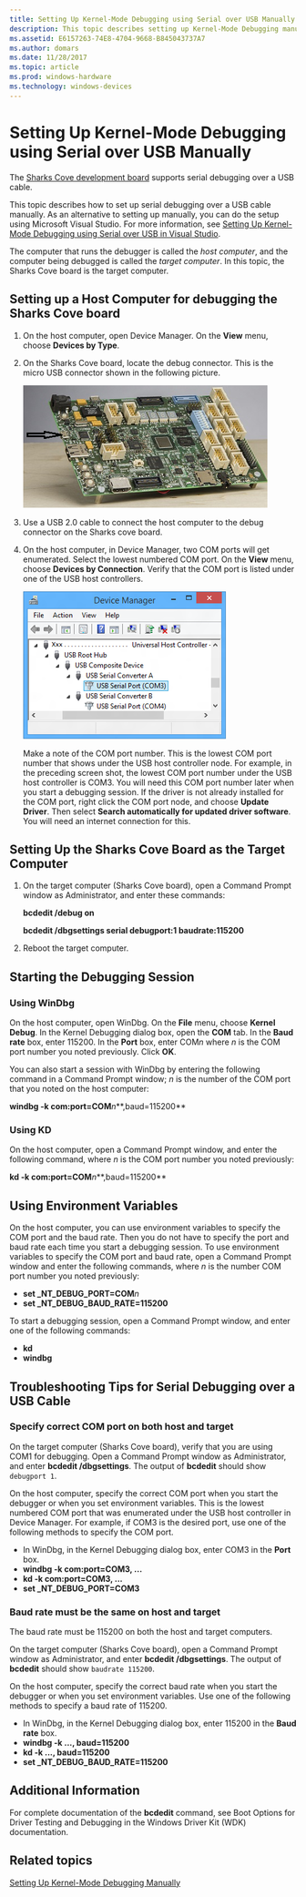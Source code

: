```yaml
---
title: Setting Up Kernel-Mode Debugging using Serial over USB Manually for a Sharks cove development board
description: This topic describes setting up Kernel-Mode Debugging manually for a Sharks cove development board.
ms.assetid: E6157263-74E8-4704-9668-B845043737A7
ms.author: domars
ms.date: 11/28/2017
ms.topic: article
ms.prod: windows-hardware
ms.technology: windows-devices
---
```


# <span id="debugger.setting_up_kernel-mode_debugging_using_serial_over_usb_manually_"></span>Setting Up Kernel-Mode Debugging using Serial over USB Manually


The [Sharks Cove development board](http://go.microsoft.com/fwlink/p?linkid=403168) supports serial debugging over a USB cable.

This topic describes how to set up serial debugging over a USB cable manually. As an alternative to setting up manually, you can do the setup using Microsoft Visual Studio. For more information, see [Setting Up Kernel-Mode Debugging using Serial over USB in Visual Studio](setting-up-kernel-mode-debugging-using-serial-over-usb-in-visual-studio.md).

The computer that runs the debugger is called the *host computer*, and the computer being debugged is called the *target computer*. In this topic, the Sharks Cove board is the target computer.

## <span id="Setting_up_a_Host_Computer_for_debugging_the_Sharks_Cove_board"></span><span id="setting_up_a_host_computer_for_debugging_the_sharks_cove_board"></span><span id="SETTING_UP_A_HOST_COMPUTER_FOR_DEBUGGING_THE_SHARKS_COVE_BOARD"></span>Setting up a Host Computer for debugging the Sharks Cove board


1.  On the host computer, open Device Manager. On the **View** menu, choose **Devices by Type**.

2.  On the Sharks Cove board, locate the debug connector. This is the micro USB connector shown in the following picture.

    ![picture that shows debug connector on sharks cove board](images/sharkscovedebugconnector.png)

3.  Use a USB 2.0 cable to connect the host computer to the debug connector on the Sharks cove board.

4.  On the host computer, in Device Manager, two COM ports will get enumerated. Select the lowest numbered COM port. On the **View** menu, choose **Devices by Connection**. Verify that the COM port is listed under one of the USB host controllers.

    ![screen show that shows com ports in device manager](images/serialoverusb01.png)

    Make a note of the COM port number. This is the lowest COM port number that shows under the USB host controller node. For example, in the preceding screen shot, the lowest COM port number under the USB host controller is COM3. You will need this COM port number later when you start a debugging session. If the driver is not already installed for the COM port, right click the COM port node, and choose **Update Driver**. Then select **Search automatically for updated driver software**. You will need an internet connection for this.

## <span id="Setting_Up_the_Sharks_Cove_Board_as_the_Target_Computer"></span><span id="setting_up_the_sharks_cove_board_as_the_target_computer"></span><span id="SETTING_UP_THE_SHARKS_COVE_BOARD_AS_THE_TARGET_COMPUTER"></span>Setting Up the Sharks Cove Board as the Target Computer


1.  On the target computer (Sharks Cove board), open a Command Prompt window as Administrator, and enter these commands:

    **bcdedit /debug on**

    **bcdedit /dbgsettings serial debugport:1 baudrate:115200**

2.  Reboot the target computer.

## <span id="Starting_the_Debugging_Session"></span><span id="starting_the_debugging_session"></span><span id="STARTING_THE_DEBUGGING_SESSION"></span>Starting the Debugging Session


### <span id="Using_WinDbg"></span><span id="using_windbg"></span><span id="USING_WINDBG"></span>Using WinDbg

On the host computer, open WinDbg. On the **File** menu, choose **Kernel Debug**. In the Kernel Debugging dialog box, open the **COM** tab. In the **Baud rate** box, enter 115200. In the **Port** box, enter COM*n* where *n* is the COM port number you noted previously. Click **OK**.

You can also start a session with WinDbg by entering the following command in a Command Prompt window; *n* is the number of the COM port that you noted on the host computer:

**windbg -k com:port=COM***n***,baud=115200**

### <span id="Using_KD"></span><span id="using_kd"></span><span id="USING_KD"></span>Using KD

On the host computer, open a Command Prompt window, and enter the following command, where *n* is the COM port number you noted previously:

**kd -k com:port=COM***n***,baud=115200**

## <span id="Using_Environment_Variables"></span><span id="using_environment_variables"></span><span id="USING_ENVIRONMENT_VARIABLES"></span>Using Environment Variables


On the host computer, you can use environment variables to specify the COM port and the baud rate. Then you do not have to specify the port and baud rate each time you start a debugging session. To use environment variables to specify the COM port and baud rate, open a Command Prompt window and enter the following commands, where *n* is the number COM port number you noted previously:

-   **set \_NT\_DEBUG\_PORT=COM***n*
-   **set \_NT\_DEBUG\_BAUD\_RATE=115200**

To start a debugging session, open a Command Prompt window, and enter one of the following commands:

-   **kd**
-   **windbg**

## <span id="Troubleshooting_Tips_for_Serial_Debugging_over_a_USB_Cable"></span><span id="troubleshooting_tips_for_serial_debugging_over_a_usb_cable"></span><span id="TROUBLESHOOTING_TIPS_FOR_SERIAL_DEBUGGING_OVER_A_USB_CABLE"></span>Troubleshooting Tips for Serial Debugging over a USB Cable


### <span id="Specify_correct_COM_port_on_both_host_and_target"></span><span id="specify_correct_com_port_on_both_host_and_target"></span><span id="SPECIFY_CORRECT_COM_PORT_ON_BOTH_HOST_AND_TARGET"></span>Specify correct COM port on both host and target

On the target computer (Sharks Cove board), verify that you are using COM1 for debugging. Open a Command Prompt window as Administrator, and enter **bcdedit /dbgsettings**. The output of **bcdedit** should show `debugport 1`.

On the host computer, specify the correct COM port when you start the debugger or when you set environment variables. This is the lowest numbered COM port that was enumerated under the USB host controller in Device Manager. For example, if COM3 is the desired port, use one of the following methods to specify the COM port.

-   In WinDbg, in the Kernel Debugging dialog box, enter COM3 in the **Port** box.
-   **windbg -k com:port=COM3, ...**
-   **kd -k com:port=COM3, ...**
-   **set \_NT\_DEBUG\_PORT=COM3**

### <span id="Baud_rate_must_be_the_same_on_host_and_target"></span><span id="baud_rate_must_be_the_same_on_host_and_target"></span><span id="BAUD_RATE_MUST_BE_THE_SAME_ON_HOST_AND_TARGET"></span>Baud rate must be the same on host and target

The baud rate must be 115200 on both the host and target computers.

On the target computer (Sharks Cove board), open a Command Prompt window as Administrator, and enter **bcdedit /dbgsettings**. The output of **bcdedit** should show `baudrate 115200`.

On the host computer, specify the correct baud rate when you start the debugger or when you set environment variables. Use one of the following methods to specify a baud rate of 115200.

-   In WinDbg, in the Kernel Debugging dialog box, enter 115200 in the **Baud rate** box.
-   **windbg -k ..., baud=115200**
-   **kd -k ..., baud=115200**
-   **set \_NT\_DEBUG\_BAUD\_RATE=115200**

## <span id="Additional_Information"></span><span id="additional_information"></span><span id="ADDITIONAL_INFORMATION"></span>Additional Information


For complete documentation of the **bcdedit** command, see Boot Options for Driver Testing and Debugging in the Windows Driver Kit (WDK) documentation.

## <span id="related_topics"></span>Related topics


[Setting Up Kernel-Mode Debugging Manually](setting-up-kernel-mode-debugging-in-windbg--cdb--or-ntsd.md)

 

 







